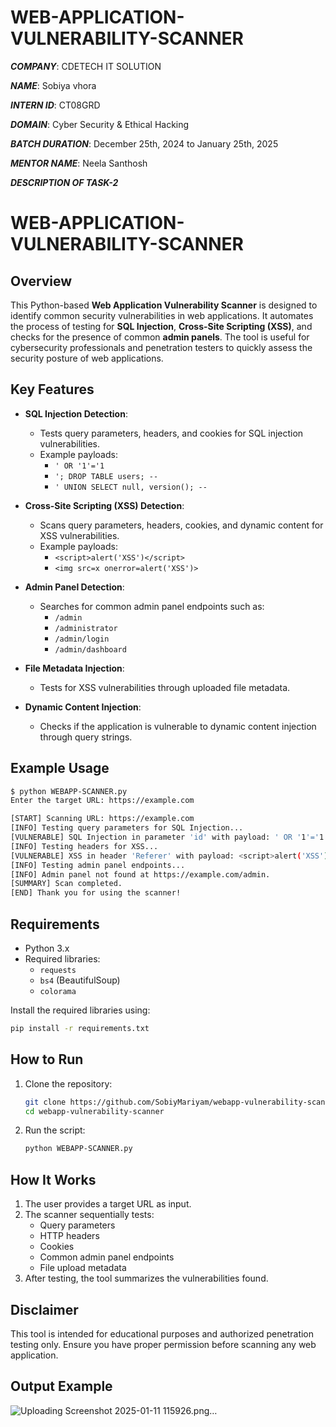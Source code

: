 # WEB-APPLICATION-VULNERABILITY-SCANNER
***COMPANY***: CDETECH IT SOLUTION

***NAME***: Sobiya vhora

***INTERN ID***: CT08GRD

***DOMAIN***: Cyber Security & Ethical Hacking

***BATCH DURATION***: December 25th, 2024 to January 25th, 2025

***MENTOR NAME***: Neela Santhosh

***DESCRIPTION OF TASK-2***
# WEB-APPLICATION-VULNERABILITY-SCANNER
## Overview
This Python-based **Web Application Vulnerability Scanner** is designed to identify common security vulnerabilities in web applications. It automates the process of testing for **SQL Injection**, **Cross-Site Scripting (XSS)**, and checks for the presence of common **admin panels**. The tool is useful for cybersecurity professionals and penetration testers to quickly assess the security posture of web applications.

## Key Features
- **SQL Injection Detection**:
  - Tests query parameters, headers, and cookies for SQL injection vulnerabilities.
  - Example payloads:
    - `' OR '1'='1`
    - `'; DROP TABLE users; --`
    - `' UNION SELECT null, version(); --`

- **Cross-Site Scripting (XSS) Detection**:
  - Scans query parameters, headers, cookies, and dynamic content for XSS vulnerabilities.
  - Example payloads:
    - `<script>alert('XSS')</script>`
    - `<img src=x onerror=alert('XSS')>`

- **Admin Panel Detection**:
  - Searches for common admin panel endpoints such as:
    - `/admin`
    - `/administrator`
    - `/admin/login`
    - `/admin/dashboard`

- **File Metadata Injection**:
  - Tests for XSS vulnerabilities through uploaded file metadata.

- **Dynamic Content Injection**:
  - Checks if the application is vulnerable to dynamic content injection through query strings.

## Example Usage
```bash
$ python WEBAPP-SCANNER.py
Enter the target URL: https://example.com

[START] Scanning URL: https://example.com
[INFO] Testing query parameters for SQL Injection...
[VULNERABLE] SQL Injection in parameter 'id' with payload: ' OR '1'='1
[INFO] Testing headers for XSS...
[VULNERABLE] XSS in header 'Referer' with payload: <script>alert('XSS')</script>
[INFO] Testing admin panel endpoints...
[INFO] Admin panel not found at https://example.com/admin.
[SUMMARY] Scan completed.
[END] Thank you for using the scanner!
```

## Requirements
- Python 3.x
- Required libraries:
  - `requests`
  - `bs4` (BeautifulSoup)
  - `colorama`

Install the required libraries using:
```bash
pip install -r requirements.txt
```

## How to Run
1. Clone the repository:
   ```bash
   git clone https://github.com/SobiyMariyam/webapp-vulnerability-scanner.git
   cd webapp-vulnerability-scanner
   ```
2. Run the script:
   ```bash
   python WEBAPP-SCANNER.py
   ```

## How It Works
1. The user provides a target URL as input.
2. The scanner sequentially tests:
   - Query parameters
   - HTTP headers
   - Cookies
   - Common admin panel endpoints
   - File upload metadata
3. After testing, the tool summarizes the vulnerabilities found.

## Disclaimer
This tool is intended for educational purposes and authorized penetration testing only. Ensure you have proper permission before scanning any web application.

## Output Example
![Uploading Screenshot 2025-01-11 115926.png…]()

